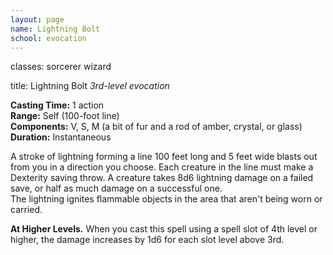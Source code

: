 ```yaml
---
layout: page
name: Lightning Bolt
school: evocation
---
```

classes: sorcerer
         wizard

title: Lightning Bolt 
_3rd-level evocation_ 

**Casting Time:** 1 action    
**Range:** Self (100-foot line)    
**Components:** V, S, M (a bit of fur and a rod of amber, crystal, or glass)    
**Duration:** Instantaneous 

A stroke of lightning forming a line 100 feet long and 5 feet wide blasts out from you in a direction you choose. Each creature in the line must make a Dexterity saving throw. A creature takes 8d6 lightning damage on a failed save, or half as much damage on a successful one.    
The lightning ignites flammable objects in the area that aren't being worn or carried. 

**At Higher Levels.** When you cast this spell using a spell slot of 4th level or higher, the damage increases by 1d6 for each slot level above 3rd. 